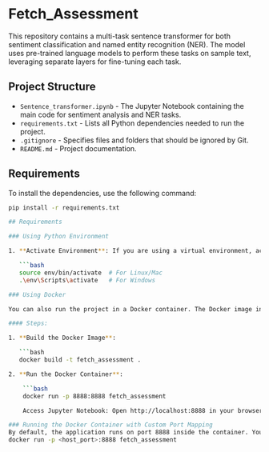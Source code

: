 # Fetch_Assessment

This repository contains a multi-task sentence transformer for both sentiment classification and named entity recognition (NER). The model uses pre-trained language models to perform these tasks on sample text, leveraging separate layers for fine-tuning each task. 

## Project Structure

- `Sentence_transformer.ipynb` - The Jupyter Notebook containing the main code for sentiment analysis and NER tasks.
- `requirements.txt` - Lists all Python dependencies needed to run the project.
- `.gitignore` - Specifies files and folders that should be ignored by Git.
- `README.md` - Project documentation.

## Requirements

To install the dependencies, use the following command:

```bash
pip install -r requirements.txt

## Requirements

### Using Python Environment

1. **Activate Environment**: If you are using a virtual environment, activate it first.

   ```bash
   source env/bin/activate  # For Linux/Mac
   .\env\Scripts\activate   # For Windows

### Using Docker

You can also run the project in a Docker container. The Docker image includes the necessary environment setup for the code.

#### Steps:

1. **Build the Docker Image**:

   ```bash
   docker build -t fetch_assessment .

2. **Run the Docker Container**: 

    ```bash
    docker run -p 8888:8888 fetch_assessment

    Access Jupyter Notebook: Open http://localhost:8888 in your browser, using the token provided in the terminal output.

### Running the Docker Container with Custom Port Mapping
By default, the application runs on port 8888 inside the container. You can map this to any port on your local machine. For example:
docker run -p <host_port>:8888 fetch_assessment



